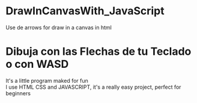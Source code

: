 # DrawInCanvasWith_JavaScript
Use de arrows for draw in a canvas in html 
<h1>Dibuja con las Flechas de tu Teclado o con WASD</h1>
<p>It's a little program maked for fun <br/>I use HTML CSS and JAVASCRIPT, it's a really easy project, perfect for beginners</p>

